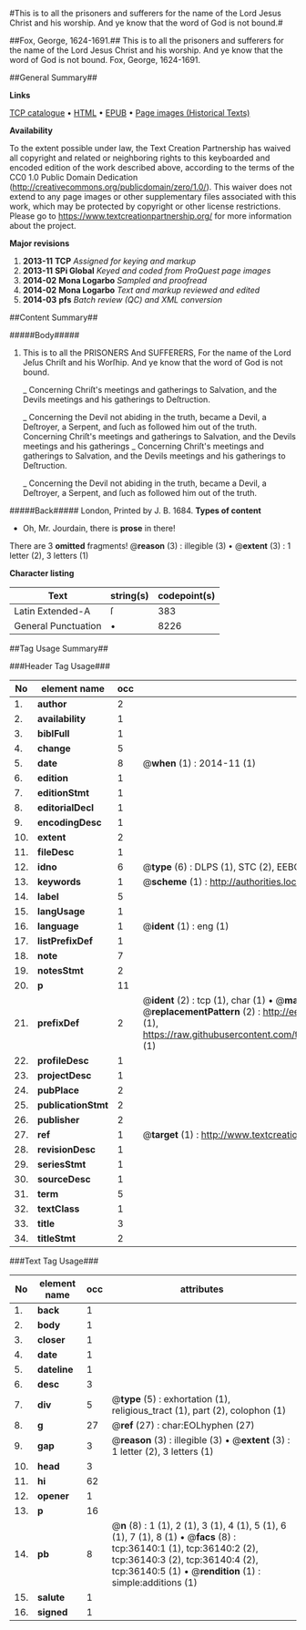 #This is to all the prisoners and sufferers for the name of the Lord Jesus Christ and his worship. And ye know that the word of God is not bound.#

##Fox, George, 1624-1691.##
This is to all the prisoners and sufferers for the name of the Lord Jesus Christ and his worship. And ye know that the word of God is not bound.
Fox, George, 1624-1691.

##General Summary##

**Links**

[TCP catalogue](http://www.ota.ox.ac.uk/tcp/)  • 
[HTML](http://tei.it.ox.ac.uk/tcp/Texts-HTML/free/A40/A40282.html)  • 
[EPUB](http://tei.it.ox.ac.uk/tcp/Texts-EPUB/free/A40/A40282.epub) • 
[Page images (Historical Texts)](https://historicaltexts.jisc.ac.uk/eebo-99831675e)

**Availability**

To the extent possible under law, the Text Creation Partnership has waived all copyright and related or neighboring rights to this keyboarded and encoded edition of the work described above, according to the terms of the CC0 1.0 Public Domain Dedication (http://creativecommons.org/publicdomain/zero/1.0/). This waiver does not extend to any page images or other supplementary files associated with this work, which may be protected by copyright or other license restrictions. Please go to https://www.textcreationpartnership.org/ for more information about the project.

**Major revisions**

1. __2013-11__ __TCP__ *Assigned for keying and markup*
1. __2013-11__ __SPi Global__ *Keyed and coded from ProQuest page images*
1. __2014-02__ __Mona Logarbo__ *Sampled and proofread*
1. __2014-02__ __Mona Logarbo__ *Text and markup reviewed and edited*
1. __2014-03__ __pfs__ *Batch review (QC) and XML conversion*

##Content Summary##

#####Body#####

1. This is to all the PRISONERS And SUFFERERS, For the name of the Lord Jeſus Chriſt and his Worſhip. And ye know that the word of God is not bound.

    _ Concerning Chriſt's meetings and gatherings to Salvation, and the Devils meetings and his gatherings to Deſtruction.

    _ Concerning the Devil not abiding in the truth, became a Devil, a Deſtroyer, a Serpent, and ſuch as followed him out of the truth.
Concerning Chriſt's meetings and gatherings to Salvation, and the Devils meetings and his gatherings
    _ Concerning Chriſt's meetings and gatherings to Salvation, and the Devils meetings and his gatherings to Deſtruction.

    _ Concerning the Devil not abiding in the truth, became a Devil, a Deſtroyer, a Serpent, and ſuch as followed him out of the truth.

#####Back#####
London, Printed by J. B. 1684.
**Types of content**

  * Oh, Mr. Jourdain, there is **prose** in there!

There are 3 **omitted** fragments! 
 @__reason__ (3) : illegible (3)  •  @__extent__ (3) : 1 letter (2), 3 letters (1)

**Character listing**


|Text|string(s)|codepoint(s)|
|---|---|---|
|Latin Extended-A|ſ|383|
|General Punctuation|•|8226|

##Tag Usage Summary##

###Header Tag Usage###

|No|element name|occ|attributes|
|---|---|---|---|
|1.|__author__|2||
|2.|__availability__|1||
|3.|__biblFull__|1||
|4.|__change__|5||
|5.|__date__|8| @__when__ (1) : 2014-11 (1)|
|6.|__edition__|1||
|7.|__editionStmt__|1||
|8.|__editorialDecl__|1||
|9.|__encodingDesc__|1||
|10.|__extent__|2||
|11.|__fileDesc__|1||
|12.|__idno__|6| @__type__ (6) : DLPS (1), STC (2), EEBO-CITATION (1), PROQUEST (1), VID (1)|
|13.|__keywords__|1| @__scheme__ (1) : http://authorities.loc.gov/ (1)|
|14.|__label__|5||
|15.|__langUsage__|1||
|16.|__language__|1| @__ident__ (1) : eng (1)|
|17.|__listPrefixDef__|1||
|18.|__note__|7||
|19.|__notesStmt__|2||
|20.|__p__|11||
|21.|__prefixDef__|2| @__ident__ (2) : tcp (1), char (1)  •  @__matchPattern__ (2) : ([0-9\-]+):([0-9IVX]+) (1), (.+) (1)  •  @__replacementPattern__ (2) : http://eebo.chadwyck.com/downloadtiff?vid=$1&page=$2 (1), https://raw.githubusercontent.com/textcreationpartnership/Texts/master/tcpchars.xml#$1 (1)|
|22.|__profileDesc__|1||
|23.|__projectDesc__|1||
|24.|__pubPlace__|2||
|25.|__publicationStmt__|2||
|26.|__publisher__|2||
|27.|__ref__|1| @__target__ (1) : http://www.textcreationpartnership.org/docs/. (1)|
|28.|__revisionDesc__|1||
|29.|__seriesStmt__|1||
|30.|__sourceDesc__|1||
|31.|__term__|5||
|32.|__textClass__|1||
|33.|__title__|3||
|34.|__titleStmt__|2||


###Text Tag Usage###

|No|element name|occ|attributes|
|---|---|---|---|
|1.|__back__|1||
|2.|__body__|1||
|3.|__closer__|1||
|4.|__date__|1||
|5.|__dateline__|1||
|6.|__desc__|3||
|7.|__div__|5| @__type__ (5) : exhortation (1), religious_tract (1), part (2), colophon (1)|
|8.|__g__|27| @__ref__ (27) : char:EOLhyphen (27)|
|9.|__gap__|3| @__reason__ (3) : illegible (3)  •  @__extent__ (3) : 1 letter (2), 3 letters (1)|
|10.|__head__|3||
|11.|__hi__|62||
|12.|__opener__|1||
|13.|__p__|16||
|14.|__pb__|8| @__n__ (8) : 1 (1), 2 (1), 3 (1), 4 (1), 5 (1), 6 (1), 7 (1), 8 (1)  •  @__facs__ (8) : tcp:36140:1 (1), tcp:36140:2 (2), tcp:36140:3 (2), tcp:36140:4 (2), tcp:36140:5 (1)  •  @__rendition__ (1) : simple:additions (1)|
|15.|__salute__|1||
|16.|__signed__|1||
